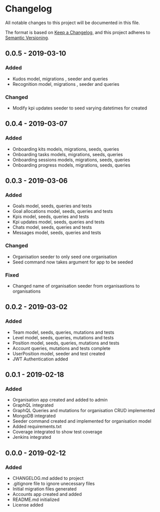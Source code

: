 # Changelog
All notable changes to this project will be documented in this file.

The format is based on [Keep a Changelog](https://keepachangelog.com/en/1.0.0/),
and this project adheres to [Semantic Versioning](https://semver.org/spec/v2.0.0.html).


## 0.0.5 - 2019-03-10

### Added
 - Kudos model, migrations , seeder and queries
 - Recognition model, migrations , seeder and queries

### Changed
 - Modify kpi updates seeder to seed varying datetimes for created

## 0.0.4 - 2019-03-07

### Added
- Onboarding kits models, migrations, seeds, queries
- Onboarding tasks models, migrations, seeds, queries
- Onboarding sessions models, migrations, seeds, queries
- Onboarding progress models, migrations, seeds, queries


## 0.0.3 - 2019-03-06

### Added
- Goals model, seeds, queries and tests
- Goal allocations model, seeds, queries and tests
- Kpis model, seeds, queries and tests
- Kpi updates model, seeds, queries and tests
- Chats model, seeds, queries and tests
- Messages model, seeds, queries and tests

### Changed
- Organisation seeder to only seed one organisation
- Seed command now takes argument for app to be seeded

### Fixed
- Changed name of organisation seeder from organisastions to organisations

## 0.0.2 - 2019-03-02

### Added
 - Team model, seeds, queries, mutations and tests
 - Level model, seeds, queries, mutations and tests
 - Position model, seeds, queries, mutations and tests
 - Account queries, mutations and tests complete
 - UserPosition model, seeder and test created
 - JWT Authentication added


## 0.0.1 - 2019-02-18

### Added
 - Organisation app created and added to admin
 - GraphQL integrated
 - GraphQL Queries and mutations for organisation CRUD implemented
 - MongoDB integrated
 - Seeder command created and implemented for organisation model
 - Added requirements.txt
 - Coverage integrated to show test coverage
 - Jenkins integrated

## 0.0.0 - 2019-02-12

### Added
- CHANGELOG.md added to project
- .gitignore file to ignore unecessary files
- Initial migration files generated
- Accounts app created and added
- README.md initialized
- License added

[Unreleased]: https://github.com/ngunyimacharia/qetela-server/compare/v0.0.4...HEAD
[0.0.4]: https://github.com/ngunyimacharia/qetela-server/compare/v0.0.3...v0.0.4
[0.0.3]: https://github.com/ngunyimacharia/qetela-server/compare/v0.0.2...v0.0.3
[0.0.2]: https://github.com/ngunyimacharia/qetela-server/compare/v0.0.1...v0.0.2
[0.0.1]: https://github.com/ngunyimacharia/qetela-server/compare/v0.0.0...v0.0.1
